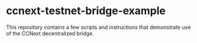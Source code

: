 # ccnext-testnet-bridge-example
This repository contains a few scripts and instructions that demonstrate use of the CCNext decentralized bridge.
